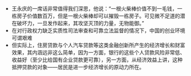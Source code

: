 - 王永庆的一席话非常值得我们深思，他说：“一根火柴棒价值不到一毛钱，一栋房子价值数百万，但是一根火柴棒却可以摧毁一栋房子。可见微不足道的潜在破坏力，一旦发作起来，其攻坚灭顶的力量，无物能御。”
- 在对行政权力缺乏实质性司法审查和可靠立法监督的情况下，中国的创业环境可谓艰难
- 但实际上，住房贷款与个人汽车贷款等这类金融创新所产生的经济增长和财富效果，其内涵远非这么简单，因为一方面，银行的这些个人贷款风险非常低、收益好（至少比给国有企业贷款更可靠），另一方面，从经济效益上讲，这种抵押贷款的对象——居民是进一步经济增长的原动力所在。